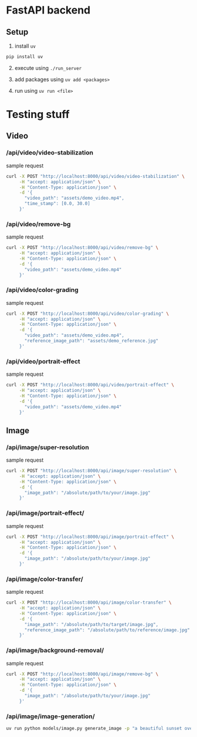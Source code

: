 # FastAPI backend
## Setup
1. install `uv`
```bash
pip install uv
```

2. execute using `./run_server`

3. add packages using `uv add <packages>`

4. run using `uv run <file>`


# Testing stuff
## Video
### /api/video/video-stabilization
sample request
```bash
curl -X POST "http://localhost:8000/api/video/video-stabilization" \
     -H "accept: application/json" \
     -H "Content-Type: application/json" \
     -d '{
       "video_path": "assets/demo_video.mp4",
       "time_stamp": [0.0, 30.0]
     }'
```

### /api/video/remove-bg
sample request
```bash
curl -X POST "http://localhost:8000/api/video/remove-bg" \
     -H "accept: application/json" \
     -H "Content-Type: application/json" \
     -d '{
       "video_path": "assets/demo_video.mp4"
     }'
```

### /api/video/color-grading
sample request
```bash
curl -X POST "http://localhost:8000/api/video/color-grading" \
     -H "accept: application/json" \
     -H "Content-Type: application/json" \
     -d '{
       "video_path": "assets/demo_video.mp4",
       "reference_image_path": "assets/demo_reference.jpg"
     }'
```

### /api/video/portrait-effect
sample request
```bash
curl -X POST "http://localhost:8000/api/video/portrait-effect" \
     -H "accept: application/json" \
     -H "Content-Type: application/json" \
     -d '{
       "video_path": "assets/demo_video.mp4"
     }'
```
## Image
### /api/image/super-resolution
sample request
```bash
curl -X POST "http://localhost:8000/api/image/super-resolution" \
     -H "accept: application/json" \
     -H "Content-Type: application/json" \
     -d '{
       "image_path": "/absolute/path/to/your/image.jpg"
     }'
```
### /api/image/portrait-effect/
sample request
```bash
curl -X POST "http://localhost:8000/api/image/portrait-effect" \
     -H "accept: application/json" \
     -H "Content-Type: application/json" \
     -d '{
       "image_path": "/absolute/path/to/your/image.jpg"
     }'
```
### /api/image/color-transfer/
sample request
```bash
curl -X POST "http://localhost:8000/api/image/color-transfer" \
     -H "accept: application/json" \
     -H "Content-Type: application/json" \
     -d '{
       "image_path": "/absolute/path/to/target/image.jpg",
       "reference_image_path": "/absolute/path/to/reference/image.jpg"
     }'
```

### /api/image/background-removal/
sample request
```bash
curl -X POST "http://localhost:8000/api/image/remove-bg" \
     -H "accept: application/json" \
     -H "Content-Type: application/json" \
     -d '{
       "image_path": "/absolute/path/to/your/image.jpg"
     }'
```

### /api/image/image-generation/
```bash
uv run python models/image.py generate_image -p "a beautiful sunset over mountains" -o test_generation.png --steps 20
```